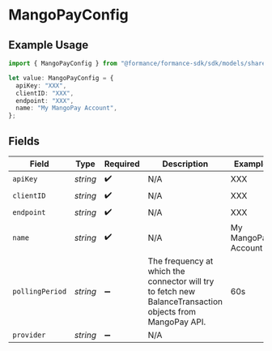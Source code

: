 # MangoPayConfig

## Example Usage

```typescript
import { MangoPayConfig } from "@formance/formance-sdk/sdk/models/shared";

let value: MangoPayConfig = {
  apiKey: "XXX",
  clientID: "XXX",
  endpoint: "XXX",
  name: "My MangoPay Account",
};
```

## Fields

| Field                                                                                                     | Type                                                                                                      | Required                                                                                                  | Description                                                                                               | Example                                                                                                   |
| --------------------------------------------------------------------------------------------------------- | --------------------------------------------------------------------------------------------------------- | --------------------------------------------------------------------------------------------------------- | --------------------------------------------------------------------------------------------------------- | --------------------------------------------------------------------------------------------------------- |
| `apiKey`                                                                                                  | *string*                                                                                                  | :heavy_check_mark:                                                                                        | N/A                                                                                                       | XXX                                                                                                       |
| `clientID`                                                                                                | *string*                                                                                                  | :heavy_check_mark:                                                                                        | N/A                                                                                                       | XXX                                                                                                       |
| `endpoint`                                                                                                | *string*                                                                                                  | :heavy_check_mark:                                                                                        | N/A                                                                                                       | XXX                                                                                                       |
| `name`                                                                                                    | *string*                                                                                                  | :heavy_check_mark:                                                                                        | N/A                                                                                                       | My MangoPay Account                                                                                       |
| `pollingPeriod`                                                                                           | *string*                                                                                                  | :heavy_minus_sign:                                                                                        | The frequency at which the connector will try to fetch new BalanceTransaction objects from MangoPay API.<br/> | 60s                                                                                                       |
| `provider`                                                                                                | *string*                                                                                                  | :heavy_minus_sign:                                                                                        | N/A                                                                                                       |                                                                                                           |
